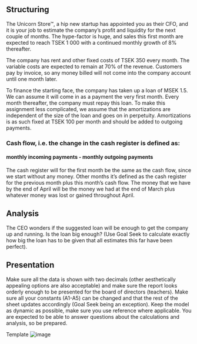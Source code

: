 ## Structuring
The Unicorn Store™, a hip new startup has appointed you as their CFO, and it is your job to
estimate the company’s profit and liquidity for the next couple of months. The hype-factor is huge, 
and sales this first month are expected to reach TSEK 1 000 with a continued monthly growth of 8% thereafter.

The company has rent and other fixed costs of TSEK 350 every month. The variable costs are expected to remain 
at 70% of the revenue. Customers pay by invoice, so any money billed will not come into the company account until
one month later.

To finance the starting face, the company has taken up a loan of MSEK 1.5. We can assume it will come in as a payment 
the very first month. Every month thereafter, the company must repay this loan. To make this assignment less complicated, 
we assume that the amortizations are independent of the size of the loan and goes on in perpetuity. Amortizations is as 
such fixed at TSEK 100 per month and should be added to outgoing payments.

### Cash flow, i.e. the change in the cash register is defined as:
#### monthly incoming payments - monthly outgoing payments
The cash register will for the first month be the same as the cash flow, since we start without any money. Other months 
it’s defined as the cash register for the previous month plus this month’s cash flow. The money that we have by the end 
of April will be the money we had at the end of March plus whatever money was lost or gained throughout April.

## Analysis
The CEO wonders if the suggested loan will be enough to get the company up and running. Is the loan big enough? 
(Use Goal Seek to calculate exactly how big the loan has to be given that all estimates this far have been perfect).

## Presentation
Make sure all the data is shown with two decimals (other aesthetically appealing options are also acceptable) and make 
sure the report looks orderly enough to be presented for the board of directors (teachers). Make sure all your constants 
(A1-A5) can be changed and that the rest of the sheet updates accordingly (Goal Seek being an exception). Keep the model 
as dynamic as possible, make sure you use reference where applicable. You are expected to be able to answer questions 
about the calculations and analysis, so be prepared.

Template
![image](https://github.com/AlexanderJarvheden/DD1317-Programming-Techniques/assets/131161901/8105e9b7-5191-44c1-be12-f8bd3950aee1)
